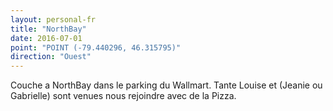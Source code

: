 ```yaml
---
layout: personal-fr
title: "NorthBay"
date: 2016-07-01
point: "POINT (-79.440296, 46.315795)"
direction: "Ouest"
---
```


Couche a NorthBay dans le parking du Wallmart. Tante Louise et (Jeanie ou Gabrielle) sont venues nous rejoindre avec de la Pizza.
